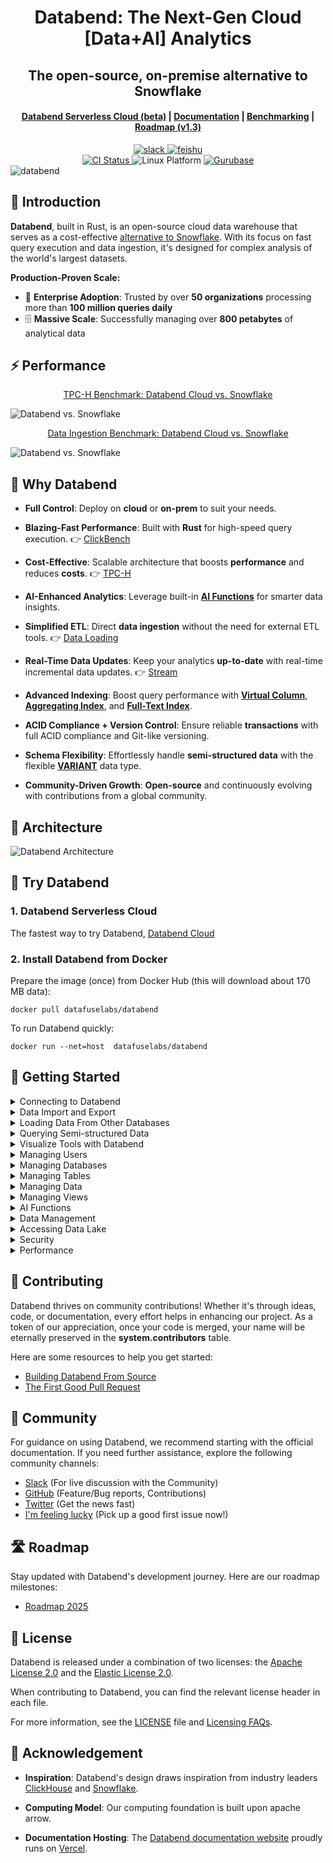 <h1 align="center">Databend: The Next-Gen Cloud [Data+AI] Analytics</h1>
<h2 align="center">The open-source, on-premise alternative to Snowflake</h2>

<div align="center">

<h4 align="center">
  <a href="https://docs.databend.com/guides/cloud">Databend Serverless Cloud (beta)</a>  |
  <a href="https://docs.databend.com/">Documentation</a>  |
  <a href="https://benchmark.clickhouse.com/">Benchmarking</a>  |
  <a href="https://github.com/datafuselabs/databend/issues/11868">Roadmap (v1.3)</a>

</h4>

<div>
<a href="https://link.databend.com/join-slack">
<img src="https://img.shields.io/badge/slack-databend-0abd59?logo=slack" alt="slack" />
</a>

<a href="https://link.databend.com/join-feishu">
<img src="https://img.shields.io/badge/feishu-databend-0abd59" alt="feishu" />
</a>

<br>

<a href="https://github.com/datafuselabs/databend/actions/workflows/release.yml">
<img src="https://img.shields.io/github/actions/workflow/status/datafuselabs/databend/release.yml?branch=main" alt="CI Status" />
</a>

<img src="https://img.shields.io/badge/Platform-Linux%2C%20macOS%2C%20ARM-green.svg?style=flat" alt="Linux Platform" />

<a href="https://gurubase.io/g/databend">
<img src="https://img.shields.io/badge/Gurubase-Ask%20Databend%20Guru-006BFF" alt="Gurubase" />
</a>

</div>
</div>

<img src="https://github.com/datafuselabs/databend/assets/172204/9997d8bc-6462-4dbd-90e3-527cf50a709c" alt="databend" />

## 🐋 Introduction

**Databend**, built in Rust, is an open-source cloud data warehouse that serves as a cost-effective [alternative to Snowflake](https://github.com/datafuselabs/databend/issues/13059). With its focus on fast query execution and data ingestion, it's designed for complex analysis of the world's largest datasets.

**Production-Proven Scale:**
- 🤝 **Enterprise Adoption**: Trusted by over **50 organizations** processing more than **100 million queries daily**
- 🗄️ **Massive Scale**: Successfully managing over **800 petabytes** of analytical data

## ⚡ Performance

<div align="center">

[TPC-H Benchmark: Databend Cloud vs. Snowflake](https://docs.databend.com/guides/benchmark/tpch)

</div>

![Databend vs. Snowflake](https://github.com/datafuselabs/wizard/assets/172204/d796acf0-0a66-4b1d-8754-cd2cd1de04c7)

<div align="center">

[Data Ingestion Benchmark: Databend Cloud vs. Snowflake](https://docs.databend.com/guides/benchmark/data-ingest)

</div>

![Databend vs. Snowflake](https://github.com/datafuselabs/databend/assets/172204/c61d7a40-f6fe-4fb9-83e8-06ea9599aeb4)


## 🚀 Why Databend

- **Full Control**: Deploy on **cloud** or **on-prem** to suit your needs.

- **Blazing-Fast Performance**: Built with **Rust** for high-speed query execution. 👉 [ClickBench](https://databend.com/blog/clickbench-databend-top)

- **Cost-Effective**: Scalable architecture that boosts **performance** and reduces **costs**. 👉 [TPC-H](https://docs.databend.com/guides/benchmark/tpch)

- **AI-Enhanced Analytics**: Leverage built-in **[AI Functions](https://docs.databend.com/guides/ai-functions/)** for smarter data insights.

- **Simplified ETL**: Direct **data ingestion** without the need for external ETL tools. 👉 [Data Loading](https://docs.databend.com/guides/load-data/)

- **Real-Time Data Updates**: Keep your analytics **up-to-date** with real-time incremental data updates. 👉 [Stream](https://docs.databend.com/guides/load-data/continuous-data-pipelines/stream)

- **Advanced Indexing**: Boost query performance with **[Virtual Column](https://docs.databend.com/guides/performance/virtual-column)**, **[Aggregating Index](https://docs.databend.com/guides/performance/aggregating-index)**, and **[Full-Text Index](https://docs.databend.com/guides/performance/fulltext-index)**.

- **ACID Compliance + Version Control**: Ensure reliable **transactions** with full ACID compliance and Git-like versioning.

- **Schema Flexibility**: Effortlessly handle **semi-structured data** with the flexible **[VARIANT](https://docs.databend.com/sql/sql-reference/data-types/variant)** data type.

- **Community-Driven Growth**: **Open-source** and continuously evolving with contributions from a global community.



## 📐 Architecture

![Databend Architecture](https://github.com/datafuselabs/databend/assets/172204/68b1adc6-0ec1-41d4-9e1d-37b80ce0e5ef)

## 🚀 Try Databend

### 1. Databend Serverless Cloud

The fastest way to try Databend, [Databend Cloud](https://databend.com)

### 2. Install Databend from Docker

Prepare the image (once) from Docker Hub (this will download about 170 MB data):

```shell
docker pull datafuselabs/databend
```

To run Databend quickly:

```shell
docker run --net=host  datafuselabs/databend
```

## 🚀 Getting Started

<details>
<summary>Connecting to Databend</summary>

- [Connecting to Databend with BendSQL](https://docs.databend.com/guides/sql-clients/bendsql)
- [Connecting to Databend with JDBC](https://docs.databend.com/guides/sql-clients/jdbc)

</details>

<details>
<summary>Data Import and Export</summary>

- [How to load Parquet file into a table](https://docs.databend.com/guides/load-data/load-semistructured/load-parquet)
- [How to export a table to Parquet file](https://docs.databend.com/guides/unload-data/unload-parquet)
- [How to load CSV file into a table](https://docs.databend.com/guides/load-data/load-semistructured/load-csv)
- [How to export a table to CSV file](https://docs.databend.com/guides/unload-data/unload-csv)
- [How to load TSV file into a table](https://docs.databend.com/guides/load-data/load-semistructured/load-tsv)
- [How to export a table to TSV file](https://docs.databend.com/guides/unload-data/unload-tsv)
- [How to load NDJSON file into a table](https://docs.databend.com/guides/load-data/load-semistructured/load-ndjson)
- [How to export a table to NDJSON file](https://docs.databend.com/guides/unload-data/unload-ndjson)
- [How to load ORC file into a table](https://docs.databend.com/guides/load-data/load-semistructured/load-orc)

</details>

<details>
<summary>Loading Data From Other Databases</summary>

- [How to Sync Full and Incremental MySQL Changes into Databend](https://docs.databend.com/guides/load-data/load-db/debezium)
- [How to Sync Full and Incremental PostgreSQL Changes into Databend](https://docs.databend.com/guides/load-data/load-db/flink-cdc)
- [How to Sync Full and Incremental Oracle Changes into Databend](https://docs.databend.com/guides/load-data/load-db/flink-cdc)

</details>

<details>
<summary>Querying Semi-structured Data</summary>

- [How to query directly on Parquet file](https://docs.databend.com/guides/load-data/transform/querying-parquet)
- [How to query directly on CSV file](https://docs.databend.com/guides/load-data/transform/querying-csv)
- [How to query directly on TSV file](https://docs.databend.com/guides/load-data/transform/querying-tsv)
- [How to query directly on NDJSON file](https://docs.databend.com/guides/load-data/transform/querying-ndjson)
- [How to query directly on ORC file](https://docs.databend.com/guides/load-data/transform/querying-orc)
</details>

<details>
<summary>Visualize Tools with Databend</summary>

- [Deepnote](https://docs.databend.com/guides/visualize/deepnote)
- [Grafana](https://docs.databend.com/guides/visualize/grafana)
- [Jupyter Notebook](https://docs.databend.com/guides/visualize/jupyter)
- [Metabase](https://docs.databend.com/guides/visualize/metabase)
- [MindsDB](https://docs.databend.com/guides/visualize/mindsdb)
- [Redash](https://docs.databend.com/guides/visualize/redash)
- [Superset](https://docs.databend.com/guides/visualize/superset)
- [Tableau](https://docs.databend.com/guides/visualize/tableau)

</details>

<details>
<summary>Managing Users</summary>

- [How to Create a User](https://docs.databend.com/sql/sql-commands/ddl/user/user-create-user)
- [How to Grant Privileges to a User](https://docs.databend.com/sql/sql-commands/ddl/user/grant#granting-privileges)
- [How to Revoke Privileges from a User](https://docs.databend.com/sql/sql-commands/ddl/user/revoke#revoking-privileges)
- [How to Create a Role](https://docs.databend.com/sql/sql-commands/ddl/user/user-create-role)
- [How to Grant Privileges to a Role](https://docs.databend.com/sql/sql-commands/ddl/user/grant#granting-role)
- [How to Grant Role to a User](https://docs.databend.com/sql/sql-commands/ddl/user/grant)
- [How to Revoke the Role of a User](https://docs.databend.com/sql/sql-commands/ddl/user/revoke#revoking-role)
</details>

<details>
<summary>Managing Databases</summary>

- [How to Create a Database](https://docs.databend.com/sql/sql-commands/ddl/database/ddl-create-database)
- [How to Drop a Database](https://docs.databend.com/sql/sql-commands/ddl/database/ddl-drop-database)
</details>

<details>
<summary>Managing Tables</summary>

- [How to Create a Table](https://docs.databend.com/sql/sql-commands/ddl/table/ddl-create-table)
- [How to Drop a Table](https://docs.databend.com/sql/sql-commands/ddl/table/ddl-drop-table)
- [How to Rename a Table](https://docs.databend.com/sql/sql-commands/ddl/table/ddl-rename-table)
- [How to Truncate a Table](https://docs.databend.com/sql/sql-commands/ddl/table/ddl-truncate-table)
- [How to Flash Back a Table](https://docs.databend.com/sql/sql-commands/ddl/table/flashback-table)
- [How to Add/Drop Table Column](https://docs.databend.com/sql/sql-commands/ddl/table/alter-table-column)
</details>

<details>
<summary>Managing Data</summary>

- [COPY-INTO](https://docs.databend.com/sql/sql-commands/dml/dml-copy-into-table)
- [INSERT](https://docs.databend.com/sql/sql-commands/dml/dml-insert)
- [DELETE](https://docs.databend.com/sql/sql-commands/dml/dml-delete-from)
- [UPDATE](https://docs.databend.com/sql/sql-commands/dml/dml-update)
- [REPLACE](https://docs.databend.com/sql/sql-commands/dml/dml-replace)
- [MERGE-INTO](https://docs.databend.com/sql/sql-commands/dml/dml-merge)
</details>

<details>
<summary>Managing Views</summary>

- [How to Create a View](https://docs.databend.com/sql/sql-commands/ddl/view/ddl-create-view)
- [How to Drop a View](https://docs.databend.com/sql/sql-commands/ddl/view/ddl-drop-view)
- [How to Alter a View](https://docs.databend.com/sql/sql-commands/ddl/view/ddl-alter-view)
</details>

<details>
<summary>AI Functions</summary>

- [Generating SQL with AI](https://docs.databend.com/sql/sql-functions/ai-functions/ai-to-sql)
- [Creating Embedding Vectors](https://docs.databend.com/sql/sql-functions/ai-functions/ai-embedding-vector)
- [Computing Text Similarities](https://docs.databend.com/sql/sql-functions/ai-functions/ai-cosine-distance)
- [Text Completion with AI](https://docs.databend.com/sql/sql-functions/ai-functions/ai-text-completion)
</details>

<details>
<summary>Data Management</summary>

- [Data Lifecycle in Databend](https://docs.databend.com/guides/data-management/data-lifecycle)
- [Data Recovery in Databend](https://docs.databend.com/guides/data-management/data-recovery)
- [Data Protection in Databend](https://docs.databend.com/guides/data-management/data-protection)
- [Data Purge in Databend](https://docs.databend.com/guides/data-management/data-recycle)

</details>

<details>
<summary>Accessing Data Lake</summary>

- [Apache Hive](https://docs.databend.com/guides/access-data-lake/hive)
- [Apache Iceberg](https://docs.databend.com/guides/access-data-lake/iceberg/iceberg-engine)
- [Delta Lake](https://docs.databend.com/guides/access-data-lake/delta)

</details>

<details>
<summary>Security</summary>

- [Access Control](https://docs.databend.com/guides/security/access-control)
- [Masking Policy](https://docs.databend.com/guides/security/masking-policy)
- [Network Policy](https://docs.databend.com/guides/security/network-policy)
- [Password Policy](https://docs.databend.com/guides/security/password-policy)

</details>

<details>
<summary>Performance</summary>

- [Review Clickbench](https://databend.com/blog/clickbench-databend-top)
- [TPC-H Benchmark: Databend Cloud vs. Snowflake](https://docs.databend.com/guides/benchmark/tpch)
- [Databend vs. Snowflake: Data Ingestion Benchmark](https://docs.databend.com/guides/benchmark/data-ingest)

</details>

## 🤝 Contributing

Databend thrives on community contributions! Whether it's through ideas, code, or documentation, every effort helps in enhancing our project. As a token of our appreciation, once your code is merged, your name will be eternally preserved in the **system.contributors** table.

Here are some resources to help you get started:

- [Building Databend From Source](https://docs.databend.com/guides/community/contributor/building-from-source)
- [The First Good Pull Request](https://docs.databend.com/guides/community/contributor/good-pr)

## 👥 Community

For guidance on using Databend, we recommend starting with the official documentation. If you need further assistance, explore the following community channels:

- [Slack](https://link.databend.com/join-slack) (For live discussion with the Community)
- [GitHub](https://github.com/datafuselabs/databend) (Feature/Bug reports, Contributions)
- [Twitter](https://twitter.com/DatabendLabs/) (Get the news fast)
- [I'm feeling lucky](https://link.databend.com/i-m-feeling-lucky) (Pick up a good first issue now!)

## 🛣️ Roadmap

Stay updated with Databend's development journey. Here are our roadmap milestones:

- [Roadmap 2025](https://github.com/datafuselabs/databend/issues/14167)

## 📜 License

Databend is released under a combination of two licenses: the [Apache License 2.0](licenses/Apache-2.0.txt) and the [Elastic License 2.0](licenses/Elastic.txt).

When contributing to Databend, you can find the relevant license header in each file.

For more information, see the [LICENSE](LICENSE) file and [Licensing FAQs](https://docs.databend.com/guides/products/dee/license).

## 🙏 Acknowledgement

- **Inspiration**: Databend's design draws inspiration from industry leaders [ClickHouse](https://github.com/clickhouse/clickhouse) and [Snowflake](https://docs.snowflake.com/en/user-guide/intro-key-concepts.html#snowflake-architecture).

- **Computing Model**: Our computing foundation is built upon apache arrow.

- **Documentation Hosting**: The [Databend documentation website](https://docs.databend.com) proudly runs on [Vercel](https://vercel.com/?utm_source=databend&utm_campaign=oss).
